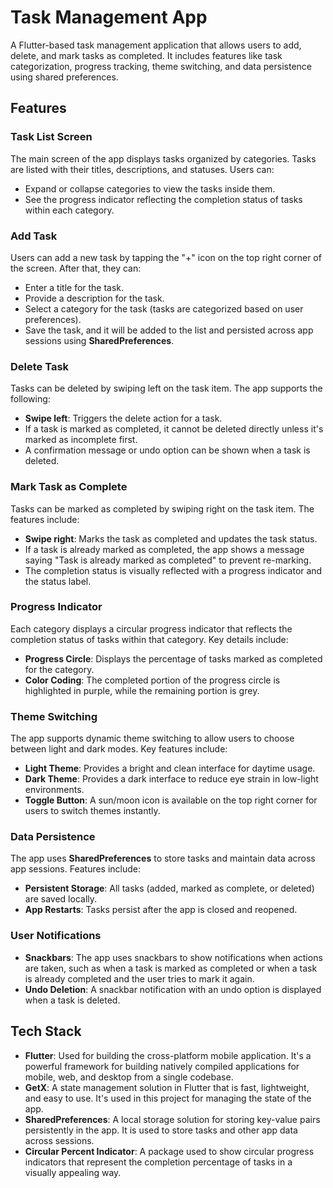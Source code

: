 # Task Management App

A Flutter-based task management application that allows users to add, delete, and mark tasks as completed. It includes features like task categorization, progress tracking, theme switching, and data persistence using shared preferences.

## Features

### Task List Screen
The main screen of the app displays tasks organized by categories. Tasks are listed with their titles, descriptions, and statuses. Users can:
- Expand or collapse categories to view the tasks inside them.
- See the progress indicator reflecting the completion status of tasks within each category.

### Add Task
Users can add a new task by tapping the "+" icon on the top right corner of the screen. After that, they can:
- Enter a title for the task.
- Provide a description for the task.
- Select a category for the task (tasks are categorized based on user preferences).
- Save the task, and it will be added to the list and persisted across app sessions using **SharedPreferences**.

### Delete Task
Tasks can be deleted by swiping left on the task item. The app supports the following:
- **Swipe left**: Triggers the delete action for a task.
- If a task is marked as completed, it cannot be deleted directly unless it's marked as incomplete first.
- A confirmation message or undo option can be shown when a task is deleted.

### Mark Task as Complete
Tasks can be marked as completed by swiping right on the task item. The features include:
- **Swipe right**: Marks the task as completed and updates the task status.
- If a task is already marked as completed, the app shows a message saying "Task is already marked as completed" to prevent re-marking.
- The completion status is visually reflected with a progress indicator and the status label.

### Progress Indicator
Each category displays a circular progress indicator that reflects the completion status of tasks within that category. Key details include:
- **Progress Circle**: Displays the percentage of tasks marked as completed for the category.
- **Color Coding**: The completed portion of the progress circle is highlighted in purple, while the remaining portion is grey.

### Theme Switching
The app supports dynamic theme switching to allow users to choose between light and dark modes. Key features include:
- **Light Theme**: Provides a bright and clean interface for daytime usage.
- **Dark Theme**: Provides a dark interface to reduce eye strain in low-light environments.
- **Toggle Button**: A sun/moon icon is available on the top right corner for users to switch themes instantly.

### Data Persistence
The app uses **SharedPreferences** to store tasks and maintain data across app sessions. Features include:
- **Persistent Storage**: All tasks (added, marked as complete, or deleted) are saved locally.
- **App Restarts**: Tasks persist after the app is closed and reopened.

### User Notifications
- **Snackbars**: The app uses snackbars to show notifications when actions are taken, such as when a task is marked as completed or when a task is already completed and the user tries to mark it again.
- **Undo Deletion**: A snackbar notification with an undo option is displayed when a task is deleted.

## Tech Stack

- **Flutter**: Used for building the cross-platform mobile application. It's a powerful framework for building natively compiled applications for mobile, web, and desktop from a single codebase.
- **GetX**: A state management solution in Flutter that is fast, lightweight, and easy to use. It's used in this project for managing the state of the app.
- **SharedPreferences**: A local storage solution for storing key-value pairs persistently in the app. It is used to store tasks and other app data across sessions.
- **Circular Percent Indicator**: A package used to show circular progress indicators that represent the completion percentage of tasks in a visually appealing way.
